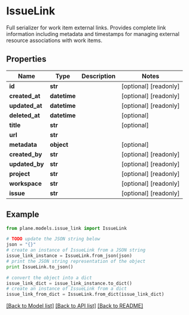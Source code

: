 # IssueLink

Full serializer for work item external links.  Provides complete link information including metadata and timestamps for managing external resource associations with work items.

## Properties
Name | Type | Description | Notes
------------ | ------------- | ------------- | -------------
**id** | **str** |  | [optional] [readonly] 
**created_at** | **datetime** |  | [optional] [readonly] 
**updated_at** | **datetime** |  | [optional] [readonly] 
**deleted_at** | **datetime** |  | [optional] 
**title** | **str** |  | [optional] 
**url** | **str** |  | 
**metadata** | **object** |  | [optional] 
**created_by** | **str** |  | [optional] [readonly] 
**updated_by** | **str** |  | [optional] [readonly] 
**project** | **str** |  | [optional] [readonly] 
**workspace** | **str** |  | [optional] [readonly] 
**issue** | **str** |  | [optional] [readonly] 

## Example

```python
from plane.models.issue_link import IssueLink

# TODO update the JSON string below
json = "{}"
# create an instance of IssueLink from a JSON string
issue_link_instance = IssueLink.from_json(json)
# print the JSON string representation of the object
print IssueLink.to_json()

# convert the object into a dict
issue_link_dict = issue_link_instance.to_dict()
# create an instance of IssueLink from a dict
issue_link_from_dict = IssueLink.from_dict(issue_link_dict)
```
[[Back to Model list]](../README.md#documentation-for-models) [[Back to API list]](../README.md#documentation-for-api-endpoints) [[Back to README]](../README.md)


